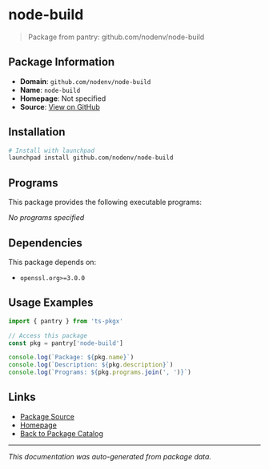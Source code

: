 # node-build

> Package from pantry: github.com/nodenv/node-build

## Package Information

- **Domain**: `github.com/nodenv/node-build`
- **Name**: `node-build`
- **Homepage**: Not specified
- **Source**: [View on GitHub](https://github.com/pkgxdev/pantry/tree/main/projects/github.com/nodenv/node-build/package.yml)

## Installation

```bash
# Install with launchpad
launchpad install github.com/nodenv/node-build
```

## Programs

This package provides the following executable programs:

*No programs specified*

## Dependencies

This package depends on:

- `openssl.org>=3.0.0`

## Usage Examples

```typescript
import { pantry } from 'ts-pkgx'

// Access this package
const pkg = pantry['node-build']

console.log(`Package: ${pkg.name}`)
console.log(`Description: ${pkg.description}`)
console.log(`Programs: ${pkg.programs.join(', ')}`)
```

## Links

- [Package Source](https://github.com/pkgxdev/pantry/tree/main/projects/github.com/nodenv/node-build/package.yml)
- [Homepage](#)
- [Back to Package Catalog](../../../package-catalog.md)

---

*This documentation was auto-generated from package data.*
